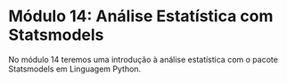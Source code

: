 # Módulo 14: Análise Estatística com Statsmodels

No módulo 14 teremos  uma  introdução  à  análise estatística com o pacote Statsmodels em Linguagem Python.